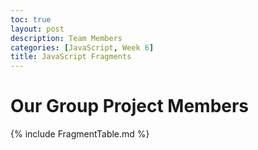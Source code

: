 ```yaml
---
toc: true
layout: post
description: Team Members
categories: [JavaScript, Week 6]
title: JavaScript Fragments
---
```


# Our Group Project Members


 {% include FragmentTable.md %}
